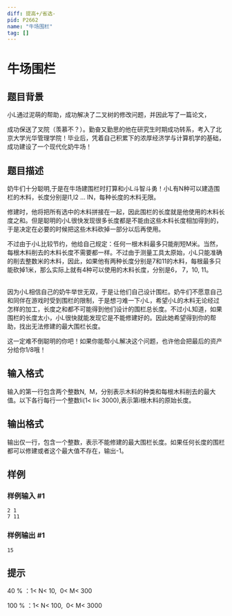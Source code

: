 ```yaml
---
diff: 提高+/省选-
pid: P2662
name: "牛场围栏"
tag: []
---
```

# 牛场围栏
## 题目背景

小L通过泥萌的帮助，成功解决了二叉树的修改问题，并因此写了一篇论文，

成功保送了叉院（羡慕不？）。勤奋又勤思的他在研究生时期成功转系，考入了北京大学光华管理学院！毕业后，凭着自己积累下的浓厚经济学与计算机学的基础，成功建设了一个现代化奶牛场！

## 题目描述

奶牛们十分聪明,于是在牛场建围栏时打算和小L斗智斗勇！小L有N种可以建造围栏的木料，长度分别是l1,l2 … lN，每种长度的木料无限。

修建时，他将把所有选中的木料拼接在一起，因此围栏的长度就是他使用的木料长度之和。但是聪明的小L很快发现很多长度都是不能由这些木料长度相加得到的，于是决定在必要的时候把这些木料砍掉一部分以后再使用。

不过由于小L比较节约，他给自己规定：任何一根木料最多只能削短M米。当然，每根木料削去的木料长度不需要都一样。不过由于测量工具太原始，小L只能准确的削去整数米的木料，因此，如果他有两种长度分别是7和11的木料，每根最多只能砍掉1米，那么实际上就有4种可以使用的木料长度，分别是6， 7，10, 11。        

因为小L相信自己的奶牛举世无双，于是让他们自己设计围栏。奶牛们不愿意自己和同伴在游戏时受到围栏的限制，于是想刁难一下小L，希望小L的木料无论经过怎样的加工，长度之和都不可能得到他们设计的围栏总长度。不过小L知道，如果围栏的长度太小，小L很快就能发现它是不能修建好的。因此她希望得到你的帮助，找出无法修建的最大围栏长度。

这一定难不倒聪明的你吧！如果你能帮小L解决这个问题，也许他会把最后的资产分给你1/8哦！

## 输入格式

输入的第一行包含两个整数N,  M，分别表示木料的种类和每根木料削去的最大值。以下各行每行一个整数li(1< li< 3000),表示第i根木料的原始长度。

## 输出格式

输出仅一行，包含一个整数，表示不能修建的最大围栏长度。如果任何长度的围栏都可以修建或者这个最大值不存在，输出-1。

## 样例

### 样例输入 #1
```
2 1
7 11
```
### 样例输出 #1
```
15
```
## 提示

40 % ：1< N< 10,  0< M< 300

100 % ：1< N< 100,  0< M< 3000 

